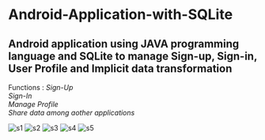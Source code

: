 # Android-Application-with-SQLite
<h2>Android application using JAVA programming language and SQLite to manage Sign-up, Sign-in, User Profile and Implicit data transformation</h2> 

Functions : _Sign-Up_<br>
            _Sign-In_<br>
            _Manage Profile_<br>
            _Share data among aother applications_<br>
            
![s1](https://github.com/SanushRadalage/Android-Application-with-SQLite/blob/master/app/src/main/res/drawable/s1.jpg)
![s2](https://github.com/SanushRadalage/Android-Application-with-SQLite/blob/master/app/src/main/res/drawable/s2.jpg)
![s3](https://github.com/SanushRadalage/Android-Application-with-SQLite/blob/master/app/src/main/res/drawable/s3.jpg)
![s4](https://github.com/SanushRadalage/Android-Application-with-SQLite/blob/master/app/src/main/res/drawable/s4.jpg)
![s5](https://github.com/SanushRadalage/Android-Application-with-SQLite/blob/master/app/src/main/res/drawable/s5.jpg)


            










